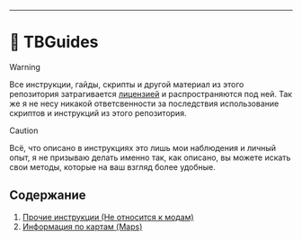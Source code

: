 
---

# 📘 TBGuides

> [!WARNING]
>
> Все инструкции, гайды, скрипты и другой материал из этого репозитория затрагивается [лицензией](LICENSE) и распространяются под ней. Так же я не несу никакой ответсвенности за последствия использование скриптов и инструкций из этого репозитория.

> [!CAUTION]
>
> Всё, что описано в инструкциях это лишь мои наблюдения и личный опыт, я не призываю делать именно так, как описано, вы можете искать свои методы, которые на ваш взгляд более удобные.

## Содержание
1. [Прочие инструкции (Не относится к модам)](./other_info/_main_.md)
2. [Информация по картам (Maps)](./maps_info/_main_.md)
